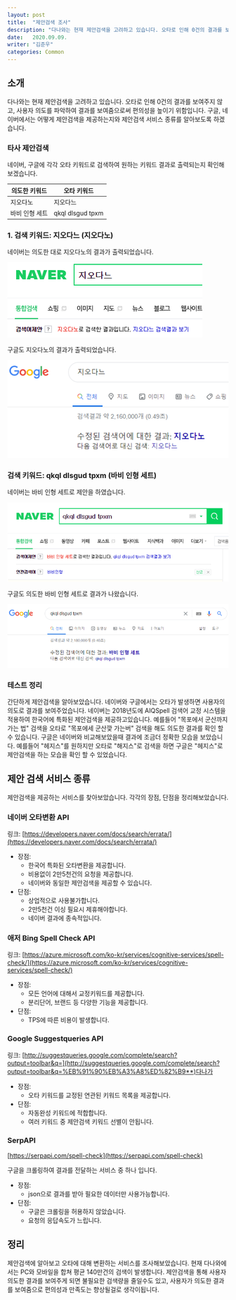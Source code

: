 ```yaml
---
layout: post
title:  "제안검색 조사"
description: "다나와는 현재 제안검색을 고려하고 있습니다. 오타로 인해 0건의 결과를 보여주지 않고, 사용자 의도를 파악하여 결과를 보여줌으로써 편의성을 높이기 위함입니다. 구글, 네이버에서는 어떻게 제안검색을 제공하는지와 제안검색 API 종류를 알아보도록 하겠습니다." 
date:   2020.09.09.
writer: "김준우"  
categories: Common 
---
```

## 소개

다나와는 현재 제안검색을 고려하고 있습니다. 오타로 인해 0건의 결과를 보여주지 않고, 사용자 의도를 파악하여 결과를 보여줌으로써 편의성을 높이기 위함입니다. 구글, 네이버에서는 어떻게 제안검색을 제공하는지와 제안검색 서비스 종류를 알아보도록 하겠습니다.

### 타사 제안검색

네이버, 구글에 각각 오타 키워드로 검색하여 원하는 키워드 결과로 출력되는지 확인해보겠습니다.


|의도한 키워드 | 오타 키워드 |
| --- | --- |
| 지오다노 | 지오다느 |
| 바비 인형 세트 | qkql dlsgud tpxm |


   
### 1. 검색 키워드: 지오다느 (지오다노)

네이버는 의도한 대로 지오다노의 결과가 출력되었습니다.

![/images/2020-09-09-Common-suggest-search/Untitled.png](/images/2020-09-09-Common-suggest-search/Untitled.png)

구글도 지오다노의 결과가 출력되었습니다.

![/images/2020-09-09-Common-suggest-search/Untitled%201.png](/images/2020-09-09-Common-suggest-search/Untitled%201.png)

### 검색 키워드: qkql dlsgud tpxm (바비 인형 세트)

네이버는 바비 인형 세트로 제안을 하였습니다.

![/images/2020-09-09-Common-suggest-search/Untitled%202.png](/images/2020-09-09-Common-suggest-search/Untitled%202.png)

구글도 의도한 바비 인형 세트로 결과가 나왔습니다.

![/images/2020-09-09-Common-suggest-search/Untitled%203.png](/images/2020-09-09-Common-suggest-search/Untitled%203.png)

### 테스트 정리

간단하게 제안검색을 알아보았습니다. 네이버와 구글에서는 오타가 발생하면 사용자의 의도로 결과를 보여주었습니다. 네이버는 2018년도에 AIQSpell 검색어 교정 시스템을 적용하여 한국어에 특화된 제안검색을 제공하고있습니다. 예를들어 "목포에서 군산까지 가는 법" 검색을 오타로 "목포에세 군산깢 가는버" 검색을 해도 의도한 결과를 확인 할 수 있습니다. 구글은 네이버와 비교해보았을때 결과에 조금더 정확한 모습을 보았습니다. 예를들어 "헤지스"를 원하지만 오타로 "해지스"로 검색을 하면 구글은 "헤지스"로 제안검색을 하는 모습을 확인 할 수 있었습니다.

## 제안 검색 서비스 종류

제안검색을 제공하는 서비스를 찾아보았습니다. 각각의 장점, 단점을 정리해보았습니다.

### 네이버 오타변환 API

링크: [https://developers.naver.com/docs/search/errata/](https://developers.naver.com/docs/search/errata/)

- 장점:
    - 한국어 특화된 오타변환을 제공합니다.
    - 비용없이 2만5천건의 요청을 제공합니다.
    - 네이버와 동일한 제안검색을 제공할 수 있습니다.
- 단점:
    - 상업적으로 사용불가합니다.
    - 2만5천건 이싱 필요시 제휴해야합니다.
    - 네이버 결과에 종속적입니다.

### 애저 Bing Spell Check API

링크: [https://azure.microsoft.com/ko-kr/services/cognitive-services/spell-check/](https://azure.microsoft.com/ko-kr/services/cognitive-services/spell-check/)

- 장점:
    - 모든 언어에 대해서 교정키워드를 제공합니다.
    - 분리단어, 브랜드 등 다양한 기능을 제공합니다.
- 단점:
    - TPS에 따른 비용이 발생합니다.

### Google Suggestqueries API

링크: [http://suggestqueries.google.com/complete/search?output=toolbar&q=](http://suggestqueries.google.com/complete/search?output=toolbar&q=%EB%91%90%EB%A3%A8%ED%82%B9**)다나가

- 장점:
    - 오타 키워드를 교정된 연관된 키워드 목록을 제공합니다.
- 단점:
    - 자동완성 키워드에 적합합니다.
    - 여러 키워드 중 제안검색 키워드 선별이 안됩니다.

### SerpAPI

[https://serpapi.com/spell-check](https://serpapi.com/spell-check)

구글을 크롤링하여 결과를 전달하는 서비스 중 하나 입니다.

- 장점:
    - json으로 결과를 받아 필요한 데이터만 사용가능합니다.
- 단점:
    - 구글은 크롤링을 허용하지 않았습니다.
    - 요청의 응답속도가 느립니다.

## 정리

제안검색에 알아보고 오타에 대해 변환하는 서비스를 조사해보았습니다. 현재 다나와에서는 PC와 모바일을 합쳐 평균 140만건의 검색이 발생합니다. 제안검색을 통해 사용자 의도한 결과를 보여주게 되면 불필요한 검색량을 줄일수도 있고, 사용자가 의도한 결과를 보여줌으로 편의성과 만족도는 향상될걸로 생각이됩니다.